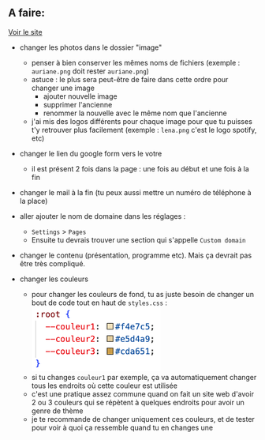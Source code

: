 ## A faire:

[Voir le site](https://lsanchezsavarit.github.io/Stage-Yoga/)

- changer les photos dans le dossier "image"

  - penser à bien conserver les mêmes noms de fichiers (exemple : `auriane.png` doit rester `auriane.png`)
  - astuce : le plus sera peut-être de faire dans cette ordre pour changer une image
    - ajouter nouvelle image
    - supprimer l'ancienne
    - renommer la nouvelle avec le même nom que l'ancienne
  - j'ai mis des logos différents pour chaque image pour que tu puisses t'y retrouver plus facilement (exemple : `lena.png` c'est le logo spotify, etc)

- changer le lien du google form vers le votre

  - il est présent 2 fois dans la page : une fois au début et une fois à la fin

- changer le mail à la fin (tu peux aussi mettre un numéro de téléphone à la place)

- aller ajouter le nom de domaine dans les réglages :

  - `Settings` > `Pages`
  - Ensuite tu devrais trouver une section qui s'appelle `Custom domain`

- changer le contenu (présentation, programme etc). Mais ça devrait pas être très compliqué.

- changer les couleurs
  - pour changer les couleurs de fond, tu as juste besoin de changer un bout de code tout en haut de `styles.css` :
    ![](image/couleur.png)
  - si tu changes `couleur1` par exemple, ça va automatiquement changer tous les endroits où cette couleur est utilisée
  - c'est une pratique assez commune quand on fait un site web d'avoir 2 ou 3 couleurs qui se répètent à quelques endroits pour avoir un genre de thème
  - je te recommande de changer uniquement ces couleurs, et de tester pour voir à quoi ça ressemble quand tu en changes une
